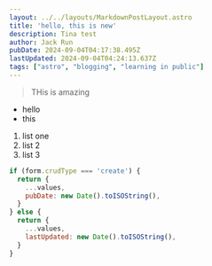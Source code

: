 ```yaml
---
layout: ../../layouts/MarkdownPostLayout.astro
title: 'hello, this is new'
description: Tina test
author: Jack Run
pubDate: 2024-09-04T04:17:38.495Z
lastUpdated: 2024-09-04T04:24:13.637Z
tags: ["astro", "blogging", "learning in public"]
---
```


> THis is amazing

* hello
* this

1. list one
2. list 2
3. list 3

```javascript
if (form.crudType === 'create') {
  return {
    ...values,
    pubDate: new Date().toISOString(),
  }
} else {
  return {
    ...values,
    lastUpdated: new Date().toISOString(),
  }
}
```
